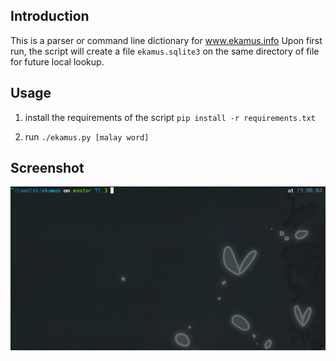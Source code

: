 ## Introduction
This is a parser or command line dictionary for www.ekamus.info
Upon first run, the script will create a file `ekamus.sqlite3` on the
same directory of file for future local lookup.


## Usage
1. install the requirements of the script
    `pip install -r requirements.txt`

2. run
    `./ekamus.py [malay word]`

## Screenshot
![a gif image](./screenshot.gif)
